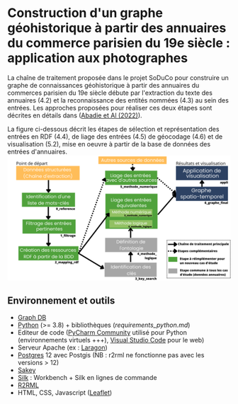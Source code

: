 # Construction d'un graphe géohistorique à partir des annuaires du commerce parisien du 19e siècle : application aux photographes

La chaîne de traitement proposée dans le projet SoDuCo pour construire un graphe de connaissances géohistorique à partir des annuaires du commerces parisien du 19e siècle débute par l'extraction du texte des annuaires (4.2) et la reconnaissance des entités nommées (4.3) au sein des entrées. Les approches proposées pour réaliser ces deux étapes sont décrites en détails dans ([Abadie et Al (2022)](https://github.com/soduco/paper-ner-bench-das22)).

La figure ci-dessous décrit les étapes de sélection et représentation des entrées en RDF (4.4), de liage des entrées (4.5) de géocodage (4.6) et de visualisation (5.2), mise en oeuvre à partir de la base de données des entrées d'annuaires.
<img src="doc/images/pipeline.png" width="800" text-align="center"/>

## Environnement et outils

* [Graph DB](https://graphdb.ontotext.com/)
* [Python](https://www.python.org/downloads/) (>= 3.8) + bibliothèques (*requirements_python.md*)
* Editeur de code ([PyCharm Community](https://www.jetbrains.com/fr-fr/pycharm/download/#section=windows) utilisé pour Python (environnements virtuels +++), [Visual Studio Code](https://code.visualstudio.com/download) pour le web)
* Serveur Apache (ex : [Laragon](https://laragon.org/download/))
* [Postgres](https://www.postgresql.org/download/) 12 avec Postgis (NB : r2rml ne fonctionne pas avec les versions > 12)
* [Sakey](https://lahdak.lri.fr/?q=content/sakey)
* [Silk](https://github.com/silk-framework/silk) : Workbench + Silk en lignes de commande
* [R2RML](https://github.com/nkons/r2rml-parser)
* HTML, CSS, Javascript ([Leaflet](https://leafletjs.com/))